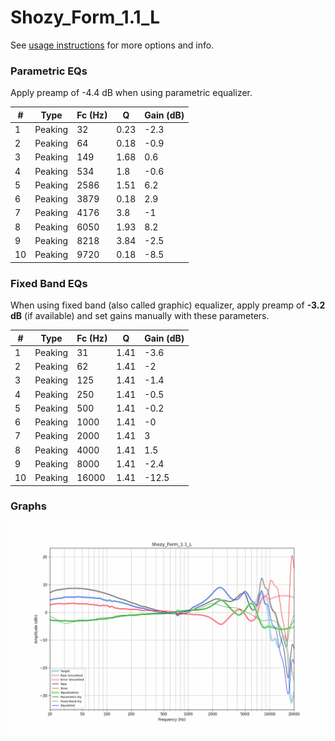 # Shozy_Form_1.1_L
See [usage instructions](https://github.com/jaakkopasanen/AutoEq#usage) for more options and info.

### Parametric EQs
Apply preamp of -4.4 dB when using parametric equalizer.

|   # | Type    |   Fc (Hz) |    Q |   Gain (dB) |
|-----|---------|-----------|------|-------------|
|   1 | Peaking |        32 | 0.23 |        -2.3 |
|   2 | Peaking |        64 | 0.18 |        -0.9 |
|   3 | Peaking |       149 | 1.68 |         0.6 |
|   4 | Peaking |       534 | 1.8  |        -0.6 |
|   5 | Peaking |      2586 | 1.51 |         6.2 |
|   6 | Peaking |      3879 | 0.18 |         2.9 |
|   7 | Peaking |      4176 | 3.8  |        -1   |
|   8 | Peaking |      6050 | 1.93 |         8.2 |
|   9 | Peaking |      8218 | 3.84 |        -2.5 |
|  10 | Peaking |      9720 | 0.18 |        -8.5 |

### Fixed Band EQs
When using fixed band (also called graphic) equalizer, apply preamp of **-3.2 dB** (if available) and set gains manually with these parameters.

|   # | Type    |   Fc (Hz) |    Q |   Gain (dB) |
|-----|---------|-----------|------|-------------|
|   1 | Peaking |        31 | 1.41 |        -3.6 |
|   2 | Peaking |        62 | 1.41 |        -2   |
|   3 | Peaking |       125 | 1.41 |        -1.4 |
|   4 | Peaking |       250 | 1.41 |        -0.5 |
|   5 | Peaking |       500 | 1.41 |        -0.2 |
|   6 | Peaking |      1000 | 1.41 |        -0   |
|   7 | Peaking |      2000 | 1.41 |         3   |
|   8 | Peaking |      4000 | 1.41 |         1.5 |
|   9 | Peaking |      8000 | 1.41 |        -2.4 |
|  10 | Peaking |     16000 | 1.41 |       -12.5 |

### Graphs
![](./Shozy_Form_1.1_L.png)
